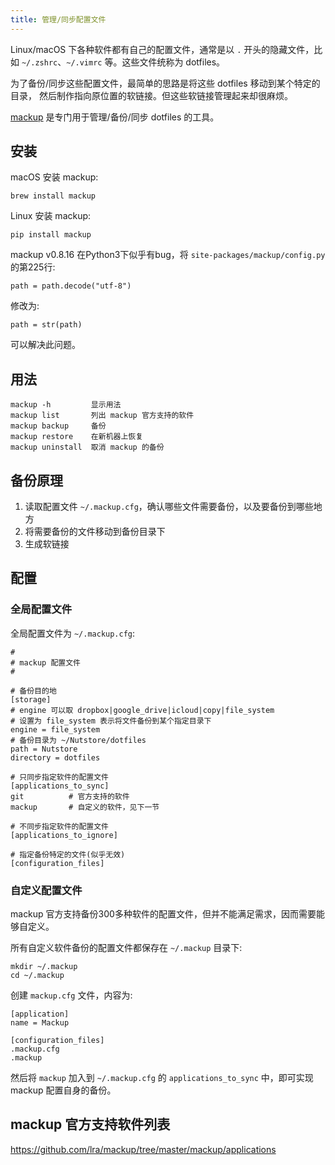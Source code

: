 ```yaml
---
title: 管理/同步配置文件
---
```


Linux/macOS 下各种软件都有自己的配置文件，通常是以 `.` 开头的隐藏文件，比如
`~/.zshrc`、`~/.vimrc` 等。这些文件统称为 dotfiles。

为了备份/同步这些配置文件，最简单的思路是将这些 dotfiles 移动到某个特定的目录，
然后制作指向原位置的软链接。但这些软链接管理起来却很麻烦。

[mackup](https://github.com/lra/mackup) 是专门用于管理/备份/同步 dotfiles 的工具。

## 安装

macOS 安装 mackup:

    brew install mackup

Linux 安装 mackup:

    pip install mackup

mackup v0.8.16 在Python3下似乎有bug，将 `site-packages/mackup/config.py` 的第225行:

    path = path.decode("utf-8")

修改为:

    path = str(path)

可以解决此问题。

## 用法

    mackup -h         显示用法
    mackup list       列出 mackup 官方支持的软件
    mackup backup     备份
    mackup restore    在新机器上恢复
    mackup uninstall  取消 mackup 的备份

## 备份原理

1. 读取配置文件 `~/.mackup.cfg`，确认哪些文件需要备份，以及要备份到哪些地方
2. 将需要备份的文件移动到备份目录下
3. 生成软链接

## 配置

### 全局配置文件

全局配置文件为 `~/.mackup.cfg`:

    #
    # mackup 配置文件
    #

    # 备份目的地
    [storage]
    # engine 可以取 dropbox|google_drive|icloud|copy|file_system
    # 设置为 file_system 表示将文件备份到某个指定目录下
    engine = file_system
    # 备份目录为 ~/Nutstore/dotfiles
    path = Nutstore
    directory = dotfiles

    # 只同步指定软件的配置文件
    [applications_to_sync]
    git          # 官方支持的软件
    mackup       # 自定义的软件，见下一节

    # 不同步指定软件的配置文件
    [applications_to_ignore]

    # 指定备份特定的文件(似乎无效)
    [configuration_files]

### 自定义配置文件

mackup 官方支持备份300多种软件的配置文件，但并不能满足需求，因而需要能够自定义。

所有自定义软件备份的配置文件都保存在 `~/.mackup` 目录下:

    mkdir ~/.mackup
    cd ~/.mackup

创建 `mackup.cfg` 文件，内容为:

    [application]
    name = Mackup

    [configuration_files]
    .mackup.cfg
    .mackup

然后将 `mackup` 加入到 `~/.mackup.cfg` 的 `applications_to_sync` 中，即可实现 mackup 配置自身的备份。

## mackup 官方支持软件列表

<https://github.com/lra/mackup/tree/master/mackup/applications>
